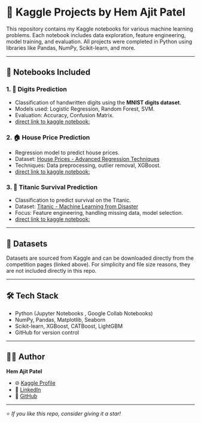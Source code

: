 # 🧠 Kaggle Projects by Hem Ajit Patel

This repository contains my Kaggle notebooks for various machine learning problems. Each notebook includes data exploration, feature engineering, model training, and evaluation.
All projects were completed in Python using libraries like Pandas, NumPy, Scikit-learn, and more.

---

## 📘 Notebooks Included

### 1. 🧮 Digits Prediction
- Classification of handwritten digits using the **MNIST digits dataset**.
- Models used: Logistic Regression, Random Forest, SVM.
- Evaluation: Accuracy, Confusion Matrix.
- [direct link to kaggle notebook: ](https://www.kaggle.com/code/hemajitpatel/digits-prediction-hem)

### 2. 🏠 House Price Prediction
- Regression model to predict house prices.
- Dataset: [House Prices - Advanced Regression Techniques](https://www.kaggle.com/c/house-prices-advanced-regression-techniques)
- Techniques: Data preprocessing, outlier removal, XGBoost.
- [direct link to kaggle notebook: ](https://www.kaggle.com/code/hemajitpatel/house-price-hem)

### 3. 🚢 Titanic Survival Prediction
- Classification to predict survival on the Titanic.
- Dataset: [Titanic - Machine Learning from Disaster](https://www.kaggle.com/c/titanic)
- Focus: Feature engineering, handling missing data, model selection.
- [direct link to kaggle notebook: ](https://www.kaggle.com/code/hemajitpatel/titanic-hem)

---

## 📁 Datasets

Datasets are sourced from Kaggle and can be downloaded directly from the competition pages (linked above). For simplicity and file size reasons, they are not included directly in this repo.

---

## 🛠️ Tech Stack

- Python (Jupyter Notebooks , Google Collab Notebooks)
- NumPy, Pandas, Matplotlib, Seaborn
- Scikit-learn, XGBoost, CATBoost, LightGBM
- GitHub for version control

---

## 👨‍💻 Author

**Hem Ajit Patel**  
- 🌐 [Kaggle Profile](https://www.kaggle.com/hemajitpatel)  
- 💼 [LinkedIn](https://www.linkedin.com/in/hem-patel19?utm_source=share&utm_campaign=share_via&utm_content=profile&utm_medium=android_app)  
- 🐙 [GitHub](https://github.com/hemathens)

---

⭐ *If you like this repo, consider giving it a star!*
